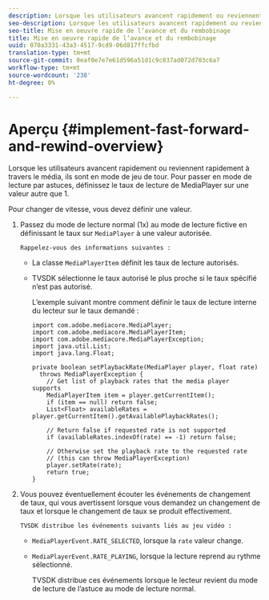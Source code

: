 ```yaml
---
description: Lorsque les utilisateurs avancent rapidement ou reviennent rapidement à travers le média, ils sont en mode de jeu de tour. Pour passer en mode de lecture par astuces, définissez le taux de lecture de MediaPlayer sur une valeur autre que 1.
seo-description: Lorsque les utilisateurs avancent rapidement ou reviennent rapidement à travers le média, ils sont en mode de jeu de tour. Pour passer en mode de lecture par astuces, définissez le taux de lecture de MediaPlayer sur une valeur autre que 1.
seo-title: Mise en oeuvre rapide de l’avance et du rembobinage
title: Mise en oeuvre rapide de l’avance et du rembobinage
uuid: 070a3331-43a3-4517-9cd9-06d817ffcfbd
translation-type: tm+mt
source-git-commit: 0eaf0e7e7e61d596a51d1c9c837ad072d703c6a7
workflow-type: tm+mt
source-wordcount: '238'
ht-degree: 0%

---
```



# Aperçu {#implement-fast-forward-and-rewind-overview}

Lorsque les utilisateurs avancent rapidement ou reviennent rapidement à travers le média, ils sont en mode de jeu de tour. Pour passer en mode de lecture par astuces, définissez le taux de lecture de MediaPlayer sur une valeur autre que 1.

Pour changer de vitesse, vous devez définir une valeur.

1. Passez du mode de lecture normal (1x) au mode de lecture fictive en définissant le taux sur `MediaPlayer` à une valeur autorisée.

       Rappelez-vous des informations suivantes :
   
   * La classe `MediaPlayerItem` définit les taux de lecture autorisés.
   * TVSDK sélectionne le taux autorisé le plus proche si le taux spécifié n’est pas autorisé.

      L’exemple suivant montre comment définir le taux de lecture interne du lecteur sur le taux demandé :

      ```
      import com.adobe.mediacore.MediaPlayer; 
      import com.adobe.mediacore.MediaPlayerItem; 
      import com.adobe.mediacore.MediaPlayerException; 
      import java.util.List; 
      import java.lang.Float; 
      
      private boolean setPlaybackRate(MediaPlayer player, float rate)  
        throws MediaPlayerException { 
          // Get list of playback rates that the media player supports 
          MediaPlayerItem item = player.getCurrentItem(); 
          if (item == null) return false; 
          List<Float> availableRates = player.getCurrentItem().getAvailablePlaybackRates(); 
      
          // Return false if requested rate is not supported 
          if (availableRates.indexOf(rate) == -1) return false; 
      
          // Otherwise set the playback rate to the requested rate  
          // (this can throw MediaPlayerException) 
          player.setRate(rate); 
          return true; 
      }
      ```

1. Vous pouvez éventuellement écouter les événements de changement de taux, qui vous avertissent lorsque vous demandez un changement de taux et lorsque le changement de taux se produit effectivement.

       TVSDK distribue les événements suivants liés au jeu vidéo :
   
   * `MediaPlayerEvent.RATE_SELECTED`, lorsque la  `rate` valeur change.

   * `MediaPlayerEvent.RATE_PLAYING`, lorsque la lecture reprend au rythme sélectionné.

      TVSDK distribue ces événements lorsque le lecteur revient du mode de lecture de l’astuce au mode de lecture normal.

